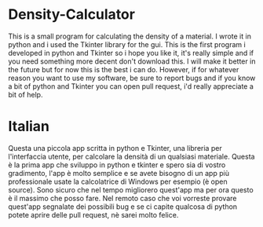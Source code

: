 # Density-Calculator
This is a small program for calculating the density of a material. I wrote it in python and i used the Tkinter library for the gui.
This is the first program i developed in python and Tkinter so i hope you like it, it's really simple and if you need something more decent don't download this.
I will make it better in the future but for now this is the best i can do.
However, if for whatever reason you want to use my software, be sure to report bugs and if you know a bit of python and Tkinter you can open pull request, i'd really appreciate a bit of help.
# Italian
Questa una piccola app scritta in python e Tkinter, una libreria per l'interfaccia utente, per calcolare la densità di un qualsiasi materiale.
Questa è la prima app che sviluppo in python e tkinter e spero sia di vostro gradimento, l'app è molto semplice e se avete bisogno di un app più professionale usate la calcolatrice di Windows per esempio (è open source). Sono sicuro che nel tempo migliorero quest'app ma per ora questo è il massimo che posso fare.
Nel remoto caso che voi vorreste provare quest'app segnalate dei possibili bug e se ci capite qualcosa di python potete aprire delle pull request, nè sarei molto felice.
